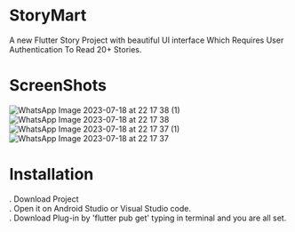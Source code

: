 # StoryMart
A new  Flutter Story Project with beautiful UI interface Which Requires User Authentication To Read 20+ Stories.



# ScreenShots
![WhatsApp Image 2023-07-18 at 22 17 38 (1)](https://github.com/neeraj291020/storymart/assets/125685687/dbb5a985-6d27-4d7e-8246-4b8559f22a01) </br>
![WhatsApp Image 2023-07-18 at 22 17 38](https://github.com/neeraj291020/storymart/assets/125685687/f0c4558d-219b-4bb0-8ded-370c191a6fc8) </br>
![WhatsApp Image 2023-07-18 at 22 17 37 (1)](https://github.com/neeraj291020/storymart/assets/125685687/9505ea6b-90e5-4854-8c0f-5a9f98c2a539) </br>
![WhatsApp Image 2023-07-18 at 22 17 37](https://github.com/neeraj291020/storymart/assets/125685687/8d090498-2711-421f-8710-7b406797552f) </br>

# Installation
. Download Project </br>
. Open it on Android Studio or Visual Studio code. </br>
. Download Plug-in by 'flutter pub get' typing in terminal and you are all set. </br>
